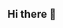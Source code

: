 ## Hi there 👋

<!--

Here are some ideas to get you started:

- 🔭 I’m currently working on my general computer science education
- 🌱 I’m currently learning web development
- 👯 I’m looking to collaborate on anything interesting that pops up
- 🤔 I’m looking for help with modular programming
- 💬 Ask me about music, I used to mess around with that
- 📫 How to reach me: message me on github
- 😄 Pronouns: he/him
- ⚡ Fun fact: I can play a variety of instruments. Like guitar, drums, keyboard and the DAW(digital audio workstation)
-->
